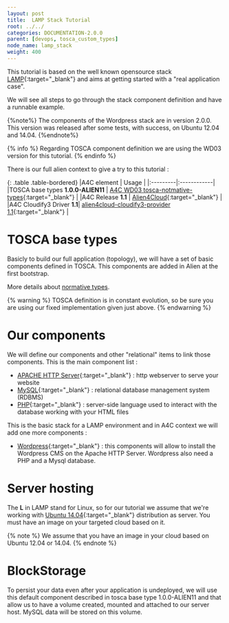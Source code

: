 ```yaml
---
layout: post
title:  LAMP Stack Tutorial
root: ../../
categories: DOCUMENTATION-2.0.0
parent: [devops, tosca_custom_types]
node_name: lamp_stack
weight: 400
---
```


This tutorial is based on the well known opensource stack [LAMP](http://fr.wikipedia.org/wiki/LAMP){:target="_blank"} and aims at getting started with a "real application case".

We will see all steps to go through the stack component definition and have a runnable example.

{%note%}
The components of the Wordpress stack are in version 2.0.0. This version was released after some tests, with success, on Ubuntu 12.04 and 14.04.
{%endnote%}

{% info %}
Regarding TOSCA component definition we are using the WD03 version for this tutorial.
{% endinfo %}

There is our full alien context to give a try to this tutorial :

{: .table .table-bordered}
|A4C element  | Usage |
|:---------|:------------|
|TOSCA base types **1.0.0-ALIEN11** | [A4C WD03 tosca-notmative-types](https://github.com/alien4cloud/alien4cloud-extended-types){:target="_blank"} |
|A4C Release **1.1**  | [Alien4Cloud](http://fastconnect.org/maven/service/local/artifact/maven/redirect?r=opensource&g=alien4cloud&a=alien4cloud-dist&v=1.1.0&p=tar.gz&c=dist){:target="_blank"} |
|A4C Cloudify3 Driver **1.1**| [alien4cloud-cloudify3-provider 1.1](https://fastconnect.org/maven/service/local/artifact/maven/redirect?r=opensource&g=alien4cloud&a=alien4cloud-cloudify3-provider&v=1.1.0&p=zip){:target="_blank"} |


# TOSCA base types

Basicly to build our full application (topology), we will have a set of basic components defined in TOSCA. This components are added in Alien at the first bootstrap.

More details about [normative types](#/documentation/1.0.0/devops_guide/normative_types/tosca_concepts_types_normative_nodes.html).

{% warning %}
TOSCA definition is in constant evolution, so be sure you are using our fixed implementation given just above.
{% endwarning %}

# Our components

We will define our components and other "relational" items to link those components. This is the main component list :

* [APACHE HTTP Server](http://en.wikipedia.org/wiki/Apache_HTTP_Server){:target="_blank"} : http webserver to serve your website
* [MySQL](http://en.wikipedia.org/wiki/MySQL){:target="_blank"} : relational database management system (RDBMS)
* [PHP](http://en.wikipedia.org/wiki/PHP){:target="_blank"} : server-side language used to interact with the database working with your HTML files

This is the basic stack for a LAMP environment and in A4C context we will add one more components :

* [Wordpress](http://wordpress.org/){:target="_blank"} : this components will allow to  install the Wordpress CMS on the Apache HTTP Server. Wordpress also need a PHP and a Mysql database.

# Server hosting

The **L** in LAMP stand for Linux, so for our tutorial we assume that we're working with [Ubuntu 14.04](http://cdimage.ubuntu.com/netboot/14.04/){:target="_blank"} distribution as server. You must have an
image on your targeted cloud based on it.

{% note %}
We assume that you have an image in your cloud based on Ubuntu 12.04 or 14.04.
{% endnote %}

# BlockStorage

To persist your data even after your application is undeployed, we will use this default component described in tosca base type 1.0.0-ALIEN11 and that allow us to have a volume created, mounted and attached to our server host. MySQL data will be stored on this volume.
